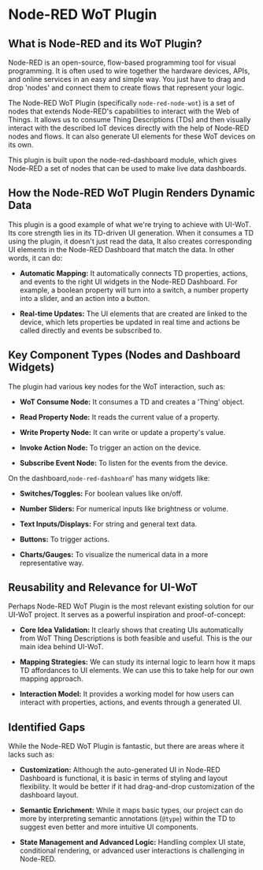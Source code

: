 # Node-RED WoT Plugin

## What is Node-RED and its WoT Plugin?

Node-RED is an open-source, flow-based programming tool for visual programming. It is often used to wire together the hardware devices, APIs, and online services in an easy and simple way. You just have to drag and drop 'nodes' and connect them to create flows that represent your logic.

The Node-RED WoT Plugin (specifically `node-red-node-wot`) is a set of nodes that extends Node-RED's capabilities to interact with the Web of Things. It allows us to consume Thing Descriptions (TDs) and then visually interact with the described IoT devices directly with the help of Node-RED nodes and flows. It can also generate UI elements for these WoT devices on its own.

This plugin is built upon the node-red-dashboard module, which gives Node-RED a set of nodes that can be used to make live data dashboards.


## How the Node-RED WoT Plugin Renders Dynamic Data
This plugin is a good example of what we're trying to achieve with UI-WoT. Its core strength lies in its TD-driven UI generation. When it consumes a TD using the plugin, it doesn't just read the data, It also creates corresponding UI elements in the Node-RED Dashboard that match the data. In other words, it can do:

*   **Automatic Mapping:** It automatically connects TD properties, actions, and events to the right UI widgets in the Node-RED Dashboard. For example, a boolean property will turn into a switch, a number property into a slider, and an action into a button.

*   **Real-time Updates:** The UI elements that are created are linked to the device, which lets properties be updated in real time and actions be called directly and events be subscribed to.

## Key Component Types (Nodes and Dashboard Widgets)

The plugin had various key nodes for the WoT interaction, such as:

*   **WoT Consume Node:** It consumes a TD and creates a 'Thing' object.

*   **Read Property Node:** It reads the current value of a property.
*   **Write Property Node:** It can write or update a property's value.
*   **Invoke Action Node:** To trigger an action on the device.
*   **Subscribe Event Node:** To listen for the events from the device.

On the dashboard,`node-red-dashboard`' has many widgets like:

*   **Switches/Toggles:** For boolean values like on/off.

*   **Number Sliders:** For numerical inputs like brightness or volume.
*   **Text Inputs/Displays:** For string and general text data.
*   **Buttons:** To trigger actions.
*   **Charts/Gauges:** To visualize the numerical data in a more representative way.

## Reusability and Relevance for UI-WoT

Perhaps Node-RED WoT Plugin is the most relevant existing solution for our UI-WoT project. It serves as a powerful inspiration and proof-of-concept:

*   **Core Idea Validation:** It clearly shows that creating UIs automatically from WoT Thing Descriptions is both feasible and useful. This is the our main idea behind UI-WoT.

*   **Mapping Strategies:** We can study its internal logic to learn how it maps TD affordances to UI elements. We can use this to take help for our own mapping approach.
*   **Interaction Model:** It provides a working model for how users can interact with properties, actions, and events through a generated UI.

## Identified Gaps

While the Node-RED WoT Plugin is fantastic, but there are areas where it lacks such as:

*   **Customization:** Although the auto-generated UI in Node-RED Dashboard is functional, it is basic in terms of styling and layout flexibility. It would be better if it had drag-and-drop customization of the dashboard layout.

*   **Semantic Enrichment:** While it maps basic types, our project can do more by interpreting semantic annotations (`@type`) within the TD to suggest even better and more intuitive UI components.
*   **State Management and Advanced Logic:** Handling complex UI state, conditional rendering, or advanced user interactions is challenging in Node-RED.



